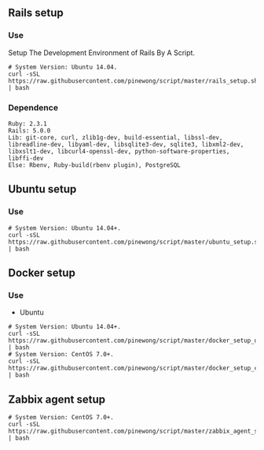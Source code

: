 ## Rails setup

### Use

Setup The Development Environment of Rails By A Script.

```
# System Version: Ubuntu 14.04.
curl -sSL https://raw.githubusercontent.com/pinewong/script/master/rails_setup.sh | bash
```

### Dependence

```
Ruby: 2.3.1
Rails: 5.0.0
Lib: git-core, curl, zlib1g-dev, build-essential, libssl-dev, libreadline-dev, libyaml-dev, libsqlite3-dev, sqlite3, libxml2-dev, libxslt1-dev, libcurl4-openssl-dev, python-software-properties, libffi-dev
Else: Rbenv, Ruby-build(rbenv plugin), PostgreSQL
```

## Ubuntu setup

### Use

```
# System Version: Ubuntu 14.04+.
curl -sSL https://raw.githubusercontent.com/pinewong/script/master/ubuntu_setup.sh | bash
```

## Docker setup

### Use

- Ubuntu

```shell
# System Version: Ubuntu 14.04+.
curl -sSL https://raw.githubusercontent.com/pinewong/script/master/docker_setup_ubuntu.sh | bash
# System Version: CentOS 7.0+.
curl -sSL https://raw.githubusercontent.com/pinewong/script/master/docker_setup_centos.sh | bash
```

## Zabbix agent setup

```shell
# System Version: CentOS 7.0+.
curl -sSL https://raw.githubusercontent.com/pinewong/script/master/zabbix_agent_setup_centos.sh | bash
```
